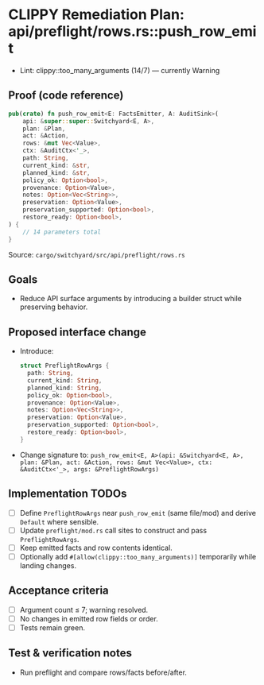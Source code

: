 # CLIPPY Remediation Plan: api/preflight/rows.rs::push_row_emit

- Lint: clippy::too_many_arguments (14/7) — currently Warning

## Proof (code reference)

```rust
pub(crate) fn push_row_emit<E: FactsEmitter, A: AuditSink>(
    api: &super::super::Switchyard<E, A>,
    plan: &Plan,
    act: &Action,
    rows: &mut Vec<Value>,
    ctx: &AuditCtx<'_>,
    path: String,
    current_kind: &str,
    planned_kind: &str,
    policy_ok: Option<bool>,
    provenance: Option<Value>,
    notes: Option<Vec<String>>,
    preservation: Option<Value>,
    preservation_supported: Option<bool>,
    restore_ready: Option<bool>,
) {
    // 14 parameters total
}
```

Source: `cargo/switchyard/src/api/preflight/rows.rs`

## Goals

- Reduce API surface arguments by introducing a builder struct while preserving behavior.

## Proposed interface change

- Introduce:

  ```rust
  struct PreflightRowArgs {
    path: String,
    current_kind: String,
    planned_kind: String,
    policy_ok: Option<bool>,
    provenance: Option<Value>,
    notes: Option<Vec<String>>,
    preservation: Option<Value>,
    preservation_supported: Option<bool>,
    restore_ready: Option<bool>,
  }
  ```

- Change signature to: `push_row_emit<E, A>(api: &Switchyard<E, A>, plan: &Plan, act: &Action, rows: &mut Vec<Value>, ctx: &AuditCtx<'_>, args: &PreflightRowArgs)`

## Implementation TODOs

- [ ] Define `PreflightRowArgs` near `push_row_emit` (same file/mod) and derive `Default` where sensible.
- [ ] Update `preflight/mod.rs` call sites to construct and pass `PreflightRowArgs`.
- [ ] Keep emitted facts and row contents identical.
- [ ] Optionally add `#[allow(clippy::too_many_arguments)]` temporarily while landing changes.

## Acceptance criteria

- [ ] Argument count ≤ 7; warning resolved.
- [ ] No changes in emitted row fields or order.
- [ ] Tests remain green.

## Test & verification notes

- Run preflight and compare rows/facts before/after.
